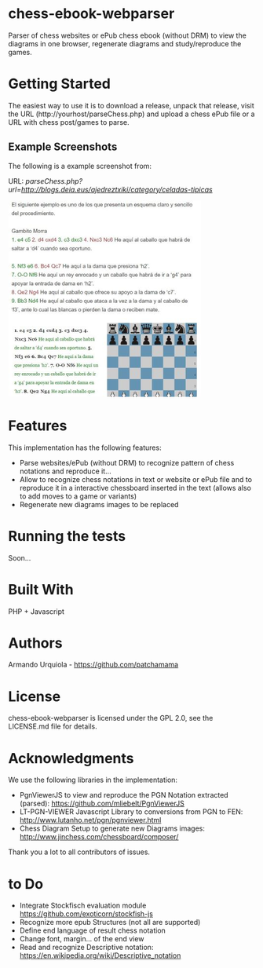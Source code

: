 # chess-ebook-webparser
Parser of chess websites or ePub chess ebook (without DRM) to view the diagrams in one browser, regenerate diagrams and study/reproduce the games.

# Getting Started
The easiest way to use it is to download a release, unpack that release, visit the URL (http://yourhost/parseChess.php) and upload a chess ePub file or a URL with chess post/games to parse.

## Example Screenshots
The following is a example screenshot from:

URL: _parseChess.php?url=http://blogs.deia.eus/ajedreztxiki/category/celadas-tipicas_

![GitHub Logo](/examples/example1.jpg)

# Features
This implementation has the following features:

- Parse websites/ePub (without DRM) to recognize pattern of chess notations and reproduce it...
- Allow to recognize chess notations in text or website or ePub file and to reproduce it in a interactive chessboard inserted in the text (allows also to add moves to a game or variants)
- Regenerate new diagrams images to be replaced

# Running the tests
Soon...

# Built With
PHP + Javascript

# Authors
Armando Urquiola - https://github.com/patchamama

# License
chess-ebook-webparser is licensed under the GPL 2.0, see the LICENSE.md file for details.

# Acknowledgments
We use the following libraries in the implementation:

- PgnViewerJS to view and reproduce the PGN Notation extracted (parsed): https://github.com/mliebelt/PgnViewerJS
- LT-PGN-VIEWER Javascript Library to conversions from PGN to FEN: http://www.lutanho.net/pgn/pgnviewer.html
- Chess Diagram Setup to generate new Diagrams images: http://www.jinchess.com/chessboard/composer/

Thank you a lot to all contributors of issues.

# to Do
- Integrate Stockfisch evaluation module https://github.com/exoticorn/stockfish-js
- Recognize more epub Structures (not all are supported)
- Define end language of result chess notation 
- Change font, margin... of the end view
- Read and recognize Descriptive notation: https://en.wikipedia.org/wiki/Descriptive_notation

